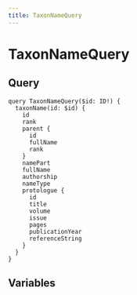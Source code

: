 ```yaml
---
title: TaxonNameQuery
---
```


# TaxonNameQuery

## Query

```gql
query TaxonNameQuery($id: ID!) {
  taxonName(id: $id) {
    id
    rank
    parent {
      id
      fullName
      rank
    }
    namePart
    fullName
    authorship
    nameType
    protologue {
      id
      title
      volume
      issue
      pages
      publicationYear
      referenceString
    }
  }
}
```

## Variables

```json

```
